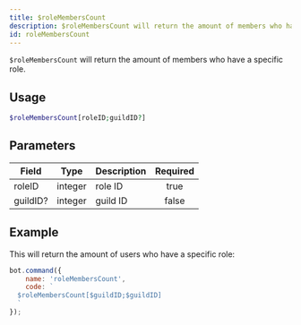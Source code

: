 ```yaml
---
title: $roleMembersCount
description: $roleMembersCount will return the amount of members who have a specific role.
id: roleMembersCount
---
```


`$roleMembersCount` will return the amount of members who have a specific role.

## Usage

```php
$roleMembersCount[roleID;guildID?]
```

## Parameters

| Field    | Type    | Description | Required |
|----------|---------|-------------|:--------:|
| roleID   | integer | role ID     |   true   |
| guildID? | integer | guild ID    |  false   |

## Example

This will return the amount of users who have a specific role:

```javascript
bot.command({
    name: 'roleMembersCount',
    code: `
  $roleMembersCount[$guildID;$guildID]
  `
});
```